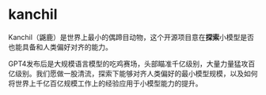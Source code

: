 # kanchil
Kanchil（鼷鹿）是世界上最小的偶蹄目动物，这个开源项目意在**探索**小模型是否也能具备和人类偏好对齐的能力。

GPT4发布后是大规模语言模型的吃鸡赛场，头部瞄准千亿级别，大量力量猛攻百亿级别。我们愿做一股清流，探索下能够对齐人类偏好的最小模型规模，以及如何将世界上千亿百亿规模工作上的经验应用于小模型能力的提升。

